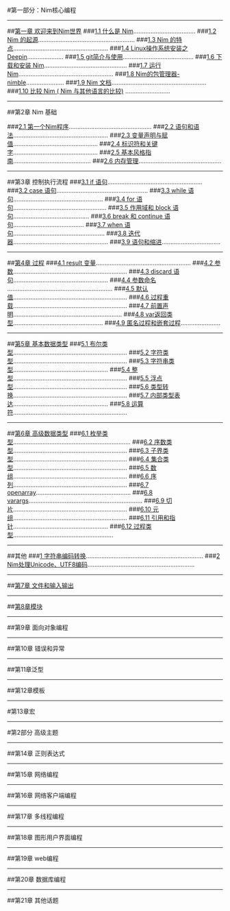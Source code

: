 #第一部分：Nim核心编程
***
##[第一章 欢迎来到Nim世界](https://github.com/ScxMes/Core-Nim-programming/blob/master/docs/%E7%AC%AC1%E7%AB%A0%20%E6%AC%A2%E8%BF%8E%E6%9D%A5%E5%88%B0Nim%E4%B8%96%E7%95%8C/%E7%AC%AC%E4%B8%80%E9%83%A8%E5%88%86%20%E6%AC%A2%E8%BF%8E%E6%9D%A5%E5%88%B0Nim%E4%B8%96%E7%95%8C.md)
###[1.1  什么是 Nim](https://github.com/ScxMes/Core-Nim-programming/blob/master/docs/%E7%AC%AC1%E7%AB%A0%20%E6%AC%A2%E8%BF%8E%E6%9D%A5%E5%88%B0Nim%E4%B8%96%E7%95%8C/1.1%20%E4%BB%80%E4%B9%88%E6%98%AFNim.md)....................................
###[1.2  Nim 的起源](https://github.com/ScxMes/Core-Nim-programming/blob/master/docs/%E7%AC%AC1%E7%AB%A0%20%E6%AC%A2%E8%BF%8E%E6%9D%A5%E5%88%B0Nim%E4%B8%96%E7%95%8C/1.2%20Nim%E7%9A%84%E8%B5%B7%E6%BA%90.md)........................................................
###[1.3  Nim 的特点](https://github.com/ScxMes/Core-Nim-programming/blob/master/docs/%E7%AC%AC1%E7%AB%A0%20%E6%AC%A2%E8%BF%8E%E6%9D%A5%E5%88%B0Nim%E4%B8%96%E7%95%8C/1.3%20Nim%E7%9A%84%E7%89%B9%E7%82%B9.md).......................................................
###[1.4  Linux操作系统安装之Deepin](https://github.com/ScxMes/Core-Nim-programming/blob/master/docs/%E7%AC%AC1%E7%AB%A0%20%E6%AC%A2%E8%BF%8E%E6%9D%A5%E5%88%B0Nim%E4%B8%96%E7%95%8C/1.4%20Linux%E6%93%8D%E4%BD%9C%E7%B3%BB%E7%BB%9F%E5%AE%89%E8%A3%85%E4%B9%8BDeepin.md).....................
###[1.5  git简介与使用](https://github.com/ScxMes/Core-Nim-programming/blob/master/docs/%E7%AC%AC1%E7%AB%A0%20%E6%AC%A2%E8%BF%8E%E6%9D%A5%E5%88%B0Nim%E4%B8%96%E7%95%8C/1.5%20git%E7%AE%80%E4%BB%8B%E4%B8%8E%E4%BD%BF%E7%94%A8.md).........................................
###[1.6  下载和安装 Nim](https://github.com/ScxMes/Core-Nim-programming/blob/master/docs/%E7%AC%AC1%E7%AB%A0%20%E6%AC%A2%E8%BF%8E%E6%9D%A5%E5%88%B0Nim%E4%B8%96%E7%95%8C/1.6%20%E4%B8%8B%E8%BD%BD%E5%92%8C%E5%AE%89%E8%A3%85Nim.md)................................................
###[1.7  运行 Nim](https://github.com/ScxMes/Core-Nim-programming/blob/master/docs/%E7%AC%AC1%E7%AB%A0%20%E6%AC%A2%E8%BF%8E%E6%9D%A5%E5%88%B0Nim%E4%B8%96%E7%95%8C/1.7%20%E8%BF%90%E8%A1%8CNim.md).......................................................
###[1.8  Nim的包管理器-nimble](https://github.com/ScxMes/Core-Nim-programming/blob/master/docs/%E7%AC%AC1%E7%AB%A0%20%E6%AC%A2%E8%BF%8E%E6%9D%A5%E5%88%B0Nim%E4%B8%96%E7%95%8C/1.8%20Nim%E7%9A%84%E5%8C%85%E7%AE%A1%E7%90%86%E5%99%A8--nimble.md)......................
###[1.9  Nim 文档](https://github.com/ScxMes/Core-Nim-programming/blob/master/docs/%E7%AC%AC1%E7%AB%A0%20%E6%AC%A2%E8%BF%8E%E6%9D%A5%E5%88%B0Nim%E4%B8%96%E7%95%8C/1.9%20Nim%E6%96%87%E6%A1%A3.md).......................................................
###[1.10  比较 Nim ( Nim 与其他语言的比较)](https://github.com/ScxMes/Core-Nim-programming/blob/master/docs/%E7%AC%AC1%E7%AB%A0%20%E6%AC%A2%E8%BF%8E%E6%9D%A5%E5%88%B0Nim%E4%B8%96%E7%95%8C/1.10%20%E6%AF%94%E8%BE%83Nim%EF%BC%88Nim%E4%B8%8E%E5%85%B6%E4%BB%96%E8%AF%AD%E8%A8%80%E7%9A%84%E6%AF%94%E8%BE%83%EF%BC%89.md) ..........................
***
##第2章 Nim 基础

###[2.1 第一个Nim程序](https://github.com/ScxMes/Core-Nim-programming/blob/master/docs/%E7%AC%AC2%E7%AB%A0%20Nim%E5%9F%BA%E7%A1%80/2.1%20%E7%AC%AC%E4%B8%80%E4%B8%AANim%E7%A8%8B%E5%BA%8F.md)................................................
###[2.2 语句和语法](https://github.com/ScxMes/Core-Nim-programming/blob/master/docs/%E7%AC%AC2%E7%AB%A0%20Nim%E5%9F%BA%E7%A1%80/2.2%20%E8%AF%AD%E5%8F%A5%E4%B8%8E%E8%AF%AD%E6%B3%95.md).......................................................
###[2.3 变量声明与赋值](https://github.com/ScxMes/Core-Nim-programming/blob/master/docs/%E7%AC%AC2%E7%AB%A0%20Nim%E5%9F%BA%E7%A1%80/2.3%20%E5%8F%98%E9%87%8F%E5%A3%B0%E6%98%8E%E4%B8%8E%E8%B5%8B%E5%80%BC.md).................................................
###[2.4 标识符和关键字](https://github.com/ScxMes/Core-Nim-programming/blob/master/docs/%E7%AC%AC2%E7%AB%A0%20Nim%E5%9F%BA%E7%A1%80/2.4%20%E6%A0%87%E8%AF%86%E7%AC%A6%E5%92%8C%E5%85%B3%E9%94%AE%E5%AD%97.md).................................................
###[2.5 基本风格指南](https://github.com/ScxMes/Core-Nim-programming/blob/master/docs/%E7%AC%AC2%E7%AB%A0%20Nim%E5%9F%BA%E7%A1%80/2.5%20%E5%9F%BA%E6%9C%AC%E9%A3%8E%E6%A0%BC%E6%8C%87%E5%8D%97.md).............................................
###[2.6 内存管理](https://github.com/ScxMes/Core-Nim-programming/blob/master/docs/%E7%AC%AC2%E7%AB%A0%20Nim%E5%9F%BA%E7%A1%80/2.6%20%E5%86%85%E5%AD%98%E7%AE%A1%E7%90%86.md)................................................
***
##第3章 控制执行流程
###[3.1  if 语句](https://github.com/ScxMes/Core-Nim-programming/blob/master/docs/%E7%AC%AC3%E7%AB%A0%20%E6%8E%A7%E5%88%B6%E6%B5%81%E7%A8%8B%E6%89%A7%E8%A1%8C/3.1%20if%E8%AF%AD%E5%8F%A5.md).......................................................
###[3.2  case 语句](https://github.com/ScxMes/Core-Nim-programming/blob/master/docs/%E7%AC%AC3%E7%AB%A0%20%E6%8E%A7%E5%88%B6%E6%B5%81%E7%A8%8B%E6%89%A7%E8%A1%8C/3.2%20case%E8%AF%AD%E5%8F%A5.md).....................................................
###[3.3  while 语句](https://github.com/ScxMes/Core-Nim-programming/blob/master/docs/%E7%AC%AC3%E7%AB%A0%20%E6%8E%A7%E5%88%B6%E6%B5%81%E7%A8%8B%E6%89%A7%E8%A1%8C/3.3%20While%E8%AF%AD%E5%8F%A5.md)....................................................
###[3.4  for 语句](https://github.com/ScxMes/Core-Nim-programming/blob/master/docs/%E7%AC%AC3%E7%AB%A0%20%E6%8E%A7%E5%88%B6%E6%B5%81%E7%A8%8B%E6%89%A7%E8%A1%8C/3.4%20for%E8%AF%AD%E5%8F%A5.md)......................................................
###[3.5  作用域和 block 语句](https://github.com/ScxMes/Core-Nim-programming/blob/master/docs/%E7%AC%AC3%E7%AB%A0%20%E6%8E%A7%E5%88%B6%E6%B5%81%E7%A8%8B%E6%89%A7%E8%A1%8C/3.5%20%E4%BD%9C%E7%94%A8%E5%9F%9F%E5%92%8Cblock%E8%AF%AD%E5%8F%A5.md)............................................
###[3.6  break 和 continue 语句](https://github.com/ScxMes/Core-Nim-programming/blob/master/docs/%E7%AC%AC3%E7%AB%A0%20%E6%8E%A7%E5%88%B6%E6%B5%81%E7%A8%8B%E6%89%A7%E8%A1%8C/3.6%20break%E5%92%8Ccontinue%E8%AF%AD%E5%8F%A5.md).........................................
###[3.7  when 语句](https://github.com/ScxMes/Core-Nim-programming/blob/master/docs/%E7%AC%AC3%E7%AB%A0%20%E6%8E%A7%E5%88%B6%E6%B5%81%E7%A8%8B%E6%89%A7%E8%A1%8C/3.7%20when%E8%AF%AD%E5%8F%A5.md).....................................................
###[3.8  迭代器](https://github.com/ScxMes/Core-Nim-programming/blob/master/docs/%E7%AC%AC3%E7%AB%A0%20%E6%8E%A7%E5%88%B6%E6%B5%81%E7%A8%8B%E6%89%A7%E8%A1%8C/3.8%20%E8%BF%AD%E4%BB%A3%E5%99%A8.md).......................................................
###[3.9  语句和缩进](https://github.com/ScxMes/Core-Nim-programming/blob/master/docs/%E7%AC%AC3%E7%AB%A0%20%E6%8E%A7%E5%88%B6%E6%B5%81%E7%A8%8B%E6%89%A7%E8%A1%8C/3.9%20%E8%AF%AD%E5%8F%A5%E4%B8%8E%E7%BC%A9%E8%BF%9B.md)..................................
***
##[第4章 过程](https://github.com/ScxMes/Core-Nim-programming/blob/master/docs/%E7%AC%AC4%E7%AB%A0%20%E8%BF%87%E7%A8%8B/%E8%BF%87%E7%A8%8B.md)
###[4.1  result 变量](https://github.com/ScxMes/Core-Nim-programming/blob/master/docs/%E7%AC%AC4%E7%AB%A0%20%E8%BF%87%E7%A8%8B/4.1%20result%E5%8F%98%E9%87%8F.md).......................................................
###[4.2  参数](https://github.com/ScxMes/Core-Nim-programming/blob/master/docs/%E7%AC%AC4%E7%AB%A0%20%E8%BF%87%E7%A8%8B/4.2%20%E5%8F%82%E6%95%B0.md)..................................................................
###[4.3  discard 语句](https://github.com/ScxMes/Core-Nim-programming/blob/master/docs/%E7%AC%AC4%E7%AB%A0%20%E8%BF%87%E7%A8%8B/4.3%20discard%E8%AF%AD%E5%8F%A5.md).......................................................
###[4.4  参数命名](https://github.com/ScxMes/Core-Nim-programming/blob/master/docs/%E7%AC%AC4%E7%AB%A0%20%E8%BF%87%E7%A8%8B/4.4%20%E5%8F%82%E6%95%B0%E5%91%BD%E5%90%8D.md) .............................................................
###[4.5  默认值](https://github.com/ScxMes/Core-Nim-programming/blob/master/docs/%E7%AC%AC4%E7%AB%A0%20%E8%BF%87%E7%A8%8B/4.5%20%E9%BB%98%E8%AE%A4%E5%80%BC.md)..................................................................
###[4.6  过程重载](https://github.com/ScxMes/Core-Nim-programming/blob/master/docs/%E7%AC%AC4%E7%AB%A0%20%E8%BF%87%E7%A8%8B/4.6%20%E8%BF%87%E7%A8%8B%E9%87%8D%E8%BD%BD.md)..................................................................
###[4.7  前置声明](https://github.com/ScxMes/Core-Nim-programming/blob/master/docs/%E7%AC%AC4%E7%AB%A0%20%E8%BF%87%E7%A8%8B/4.7%20%E5%89%8D%E7%BD%AE%E5%A3%B0%E6%98%8E.md)...............................................................
###[4.8  var返回类型](https://github.com/ScxMes/Core-Nim-programming/blob/master/docs/%E7%AC%AC4%E7%AB%A0%20%E8%BF%87%E7%A8%8B/4.8%20var%E8%BF%94%E5%9B%9E%E7%B1%BB%E5%9E%8B.md)....................................................
###[4.9  匿名过程和嵌套过程](https://github.com/ScxMes/Core-Nim-programming/blob/master/docs/%E7%AC%AC4%E7%AB%A0%20%E8%BF%87%E7%A8%8B/4.9%20%E5%8C%BF%E5%90%8D%E8%BF%87%E7%A8%8B%E5%92%8C%E5%B5%8C%E5%A5%97%E8%BF%87%E7%A8%8B.md).......................
***
##[第5章 基本数据类型](https://github.com/ScxMes/Core-Nim-programming/blob/master/docs/%E7%AC%AC5%E7%AB%A0%20%E5%9F%BA%E6%9C%AC%E6%95%B0%E6%8D%AE%E7%B1%BB%E5%9E%8B/%E5%9F%BA%E6%9C%AC%E6%95%B0%E6%8D%AE%E7%B1%BB%E5%9E%8B.md)
###[5.1  布尔类型](https://github.com/ScxMes/Core-Nim-programming/blob/master/docs/%E7%AC%AC5%E7%AB%A0%20%E5%9F%BA%E6%9C%AC%E6%95%B0%E6%8D%AE%E7%B1%BB%E5%9E%8B/5.1%20%E5%B8%83%E5%B0%94%E7%B1%BB%E5%9E%8B.md)..................................................................
###[5.2  字符类型](https://github.com/ScxMes/Core-Nim-programming/blob/master/docs/%E7%AC%AC5%E7%AB%A0%20%E5%9F%BA%E6%9C%AC%E6%95%B0%E6%8D%AE%E7%B1%BB%E5%9E%8B/5.2%20%E5%AD%97%E7%AC%A6%E7%B1%BB%E5%9E%8B.md)..................................................................
###[5.3  字符串类型](https://github.com/ScxMes/Core-Nim-programming/blob/master/docs/%E7%AC%AC5%E7%AB%A0%20%E5%9F%BA%E6%9C%AC%E6%95%B0%E6%8D%AE%E7%B1%BB%E5%9E%8B/5.3%20%E5%AD%97%E7%AC%A6%E4%B8%B2%E7%B1%BB%E5%9E%8B.md).......................................................
###[5.4  整型](https://github.com/ScxMes/Core-Nim-programming/blob/master/docs/%E7%AC%AC5%E7%AB%A0%20%E5%9F%BA%E6%9C%AC%E6%95%B0%E6%8D%AE%E7%B1%BB%E5%9E%8B/5.4%20%E6%95%B4%E5%9E%8B.md)..................................................................
###[5.5  浮点型](https://github.com/ScxMes/Core-Nim-programming/blob/master/docs/%E7%AC%AC5%E7%AB%A0%20%E5%9F%BA%E6%9C%AC%E6%95%B0%E6%8D%AE%E7%B1%BB%E5%9E%8B/5.5%20%E6%B5%AE%E7%82%B9%E5%9E%8B.md)..................................................................
###[5.6  类型转换](https://github.com/ScxMes/Core-Nim-programming/blob/master/docs/%E7%AC%AC5%E7%AB%A0%20%E5%9F%BA%E6%9C%AC%E6%95%B0%E6%8D%AE%E7%B1%BB%E5%9E%8B/5.6%20%E7%B1%BB%E5%9E%8B%E8%BD%AC%E6%8D%A2.md)..................................................................
###[5.7  内部类型表达](https://github.com/ScxMes/Core-Nim-programming/blob/master/docs/%E7%AC%AC5%E7%AB%A0%20%E5%9F%BA%E6%9C%AC%E6%95%B0%E6%8D%AE%E7%B1%BB%E5%9E%8B/5.7%20%E5%86%85%E9%83%A8%E7%B1%BB%E5%9E%8B%E8%A1%A8%E8%BE%BE.md).......................................................
###[5.8  运算符](https://github.com/ScxMes/Core-Nim-programming/blob/master/docs/%E7%AC%AC5%E7%AB%A0%20%E5%9F%BA%E6%9C%AC%E6%95%B0%E6%8D%AE%E7%B1%BB%E5%9E%8B/5.8%20%E8%BF%90%E7%AE%97%E7%AC%A6.md)..................................................................
***
##[第6章 高级数据类型](https://github.com/ScxMes/Core-Nim-programming/blob/master/docs/%E7%AC%AC6%E7%AB%A0%20%E9%AB%98%E7%BA%A7%E6%95%B0%E6%8D%AE%E7%B1%BB%E5%9E%8B/%E9%AB%98%E7%BA%A7%E6%95%B0%E6%8D%AE%E7%B1%BB%E5%9E%8B.md)
###[6.1  枚举类型](https://github.com/ScxMes/Core-Nim-programming/blob/master/docs/%E7%AC%AC6%E7%AB%A0%20%E9%AB%98%E7%BA%A7%E6%95%B0%E6%8D%AE%E7%B1%BB%E5%9E%8B/6.1%20%E6%9E%9A%E4%B8%BE%E7%B1%BB%E5%9E%8B.md)....................................................................
###[6.2  序数类型](https://github.com/ScxMes/Core-Nim-programming/blob/master/docs/%E7%AC%AC6%E7%AB%A0%20%E9%AB%98%E7%BA%A7%E6%95%B0%E6%8D%AE%E7%B1%BB%E5%9E%8B/6.2%20%E5%BA%8F%E6%95%B0%E7%B1%BB%E5%9E%8B.md)..................................................................
###[6.3  子界类型](https://github.com/ScxMes/Core-Nim-programming/blob/master/docs/%E7%AC%AC6%E7%AB%A0%20%E9%AB%98%E7%BA%A7%E6%95%B0%E6%8D%AE%E7%B1%BB%E5%9E%8B/6.3%20%E5%AD%90%E7%95%8C%E7%B1%BB%E5%9E%8B.md)..................................................................
###[6.4  集合类型](https://github.com/ScxMes/Core-Nim-programming/blob/master/docs/%E7%AC%AC6%E7%AB%A0%20%E9%AB%98%E7%BA%A7%E6%95%B0%E6%8D%AE%E7%B1%BB%E5%9E%8B/6.4%20%E9%9B%86%E5%90%88%E7%B1%BB%E5%9E%8B.md)..................................................................
###[6.5  数组](https://github.com/ScxMes/Core-Nim-programming/blob/master/docs/%E7%AC%AC6%E7%AB%A0%20%E9%AB%98%E7%BA%A7%E6%95%B0%E6%8D%AE%E7%B1%BB%E5%9E%8B/6.5%20%E6%95%B0%E7%BB%84.md)..................................................................
###[6.6  序列](https://github.com/ScxMes/Core-Nim-programming/blob/master/docs/%E7%AC%AC6%E7%AB%A0%20%E9%AB%98%E7%BA%A7%E6%95%B0%E6%8D%AE%E7%B1%BB%E5%9E%8B/6.6%20%E5%BA%8F%E5%88%97.md)..................................................................
###[6.7  openarray](https://github.com/ScxMes/Core-Nim-programming/blob/master/docs/%E7%AC%AC6%E7%AB%A0%20%E9%AB%98%E7%BA%A7%E6%95%B0%E6%8D%AE%E7%B1%BB%E5%9E%8B/6.7%20open%20arrays.md).......................................................
###[6.8  varargs](https://github.com/ScxMes/Core-Nim-programming/blob/master/docs/%E7%AC%AC6%E7%AB%A0%20%E9%AB%98%E7%BA%A7%E6%95%B0%E6%8D%AE%E7%B1%BB%E5%9E%8B/6.8%20varargs.md)..................................................................
###[6.9  切片](https://github.com/ScxMes/Core-Nim-programming/blob/master/docs/%E7%AC%AC6%E7%AB%A0%20%E9%AB%98%E7%BA%A7%E6%95%B0%E6%8D%AE%E7%B1%BB%E5%9E%8B/6.9%20%E5%88%87%E7%89%87.md)..................................................................
###[6.10  元组](https://github.com/ScxMes/Core-Nim-programming/blob/master/docs/%E7%AC%AC6%E7%AB%A0%20%E9%AB%98%E7%BA%A7%E6%95%B0%E6%8D%AE%E7%B1%BB%E5%9E%8B/6.10%20%E5%85%83%E7%BB%84.md)..................................................................
###[6.11  引用和指针](https://github.com/ScxMes/Core-Nim-programming/blob/master/docs/%E7%AC%AC6%E7%AB%A0%20%E9%AB%98%E7%BA%A7%E6%95%B0%E6%8D%AE%E7%B1%BB%E5%9E%8B/6.11%20%E5%BC%95%E7%94%A8%E5%92%8C%E6%8C%87%E9%92%88.md).......................................................
###[6.12  过程类型](https://github.com/ScxMes/Core-Nim-programming/blob/master/docs/%E7%AC%AC6%E7%AB%A0%20%E9%AB%98%E7%BA%A7%E6%95%B0%E6%8D%AE%E7%B1%BB%E5%9E%8B/6.12%20%E8%BF%87%E7%A8%8B%E7%B1%BB%E5%9E%8B.md)..........................................................
***
##其他
###[1 字符串编码转换](https://github.com/ScxMes/Core-Nim-programming/blob/master/docs/%E5%85%B6%E4%BB%96/1%20%E5%AD%97%E7%AC%A6%E4%B8%B2%E7%BC%96%E7%A0%81%E8%BD%AC%E6%8D%A2.md)....................................................................
###[2 Nim处理Unicode、UTF8编码](https://github.com/ScxMes/Core-Nim-programming/blob/master/docs/%E5%85%B6%E4%BB%96/2%20Nim%E5%A4%84%E7%90%86Unicode%E3%80%81UTF8%E7%BC%96%E7%A0%81.md)..............................................................
***
##[第7章 文件和输入输出](https://github.com/ScxMes/Core-Nim-programming/blob/master/docs/%E7%AC%AC7%E7%AB%A0%20%E6%96%87%E4%BB%B6%E7%9A%84%E8%BE%93%E5%85%A5%E5%92%8C%E8%BE%93%E5%87%BA/%E6%96%87%E4%BB%B6%E7%9A%84%E8%BE%93%E5%85%A5%E5%92%8C%E8%BE%93%E5%87%BA.md)

***
##[第8章模块](https://github.com/ScxMes/Core-Nim-programming/blob/master/docs/%E7%AC%AC8%E7%AB%A0%20%E6%A8%A1%E5%9D%97/%E6%A8%A1%E5%9D%97.md)
  
***
##第9章 面向对象编程

***
##第10章 错误和异常

***
##第11章泛型

***
##第12章模板

***
#第13章宏




***




#第2部分 高级主题
***
##第14章 正则表达式

***
##第15章 网络编程

***
##第16章 网络客户端编程

***
##第17章 多线程编程
***

##第18章 图形用户界面编程
***

##第19章 web编程
***

##第20章 数据库编程
***

##第21章 其他话题
